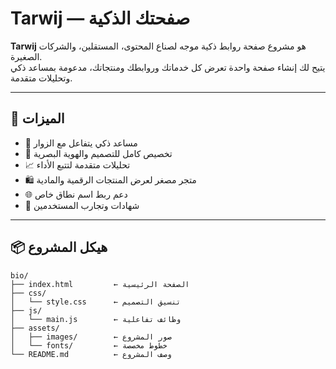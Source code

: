 # Tarwij — صفحتك الذكية

**Tarwij** هو مشروع صفحة روابط ذكية موجه لصناع المحتوى، المستقلين، والشركات الصغيرة.  
يتيح لك إنشاء صفحة واحدة تعرض كل خدماتك وروابطك ومنتجاتك، مدعومة بمساعد ذكي وتحليلات متقدمة.

---

## 🚀 الميزات

- 🧠 مساعد ذكي يتفاعل مع الزوار
- 🎨 تخصيص كامل للتصميم والهوية البصرية
- 📈 تحليلات متقدمة لتتبع الأداء
- 🛍️ متجر مصغر لعرض المنتجات الرقمية والمادية
- 🌐 دعم ربط اسم نطاق خاص
- 💬 شهادات وتجارب المستخدمين

---

## 📦 هيكل المشروع

```plaintext
bio/
├── index.html         ← الصفحة الرئيسية
├── css/
│   └── style.css      ← تنسيق التصميم
├── js/
│   └── main.js        ← وظائف تفاعلية
├── assets/
│   ├── images/        ← صور المشروع
│   └── fonts/         ← خطوط مخصصة
└── README.md          ← وصف المشروع
